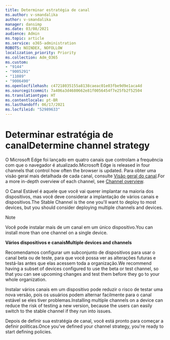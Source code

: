 ```yaml
---
title: Determinar estratégia de canal
ms.author: v-smandalika
author: v-smandalika
manager: dansimp
ms.date: 03/08/2021
audience: Admin
ms.topic: article
ms.service: o365-administration
ROBOTS: NOINDEX, NOFOLLOW
localization_priority: Priority
ms.collection: Adm_O365
ms.custom:
- "9144"
- "9005291"
- "11089"
- "9006490"
ms.openlocfilehash: c47218035155a8138caeac01e03fbe9d9e1aca4d
ms.sourcegitcommit: 7a406a3d4680662e81f0056454f7e25fb2f52504
ms.translationtype: HT
ms.contentlocale: pt-BR
ms.lasthandoff: 06/17/2021
ms.locfileid: "52989633"
---
```

# <a name="determine-channel-strategy"></a><span data-ttu-id="9cb92-102">Determinar estratégia de canal</span><span class="sxs-lookup"><span data-stu-id="9cb92-102">Determine channel strategy</span></span>

<span data-ttu-id="9cb92-103">O Microsoft Edge foi lançado em quatro canais que controlam a frequência com que o navegador é atualizado.</span><span class="sxs-lookup"><span data-stu-id="9cb92-103">Microsoft Edge is released in four channels that control how often the browser is updated.</span></span> <span data-ttu-id="9cb92-104">Para obter uma visão geral mais detalhada de cada canal, consulte [Visão geral do canal](/DeployEdge/microsoft-edge-channels#channel-overview).</span><span class="sxs-lookup"><span data-stu-id="9cb92-104">For a more in-depth overview of each channel, see [Channel overview](/DeployEdge/microsoft-edge-channels#channel-overview).</span></span>

<span data-ttu-id="9cb92-105">O Canal Estável é aquele que você vai querer implantar na maioria dos dispositivos, mas você deve considerar a implantação de vários canais e dispositivos.</span><span class="sxs-lookup"><span data-stu-id="9cb92-105">The Stable Channel is the one you'll want to deploy to most devices, but you should consider deploying multiple channels and devices.</span></span>

> [!NOTE]
> <span data-ttu-id="9cb92-106">Você pode instalar mais de um canal em um único dispositivo.</span><span class="sxs-lookup"><span data-stu-id="9cb92-106">You can install more than one channel on a single device.</span></span>

<span data-ttu-id="9cb92-107">**Vários dispositivos e canais**</span><span class="sxs-lookup"><span data-stu-id="9cb92-107">**Multiple devices and channels**</span></span>

<span data-ttu-id="9cb92-108">Recomendamos configurar um subconjunto de dispositivos para usar o canal beta ou de teste, para que você possa ver as alterações futuras e testá-las antes que elas acessem toda a organização.</span><span class="sxs-lookup"><span data-stu-id="9cb92-108">We recommend having a subset of devices configured to use the beta or test channel, so that you can see upcoming changes and test them before they go to your whole organization.</span></span>

<span data-ttu-id="9cb92-109">Instalar vários canais em um dispositivo pode reduzir o risco de testar uma nova versão, pois os usuários podem alternar facilmente para o canal estável se eles tiver problemas.</span><span class="sxs-lookup"><span data-stu-id="9cb92-109">Installing multiple channels on a device can reduce the risk of testing a new version, because the users can easily switch to the stable channel if they run into issues.</span></span>

<span data-ttu-id="9cb92-110">Depois de definir sua estratégia de canal, você está pronto para começar a definir políticas.</span><span class="sxs-lookup"><span data-stu-id="9cb92-110">Once you've defined your channel strategy, you're ready to start defining policies.</span></span>


